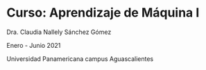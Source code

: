 # Curso: Aprendizaje de Máquina I

Dra. Claudia Nallely Sánchez Gómez

Enero - Junio 2021

Universidad Panamericana campus Aguascalientes
